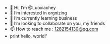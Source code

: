 - 👋 Hi, I’m @Luoxiaohey
- 👀 I’m interested in orgnizing
- 🌱 I’m currently learning business
- 💞️ I’m looking to collaborate on you, my friends
- 📫 How to reach me : 1282154130@qq.com
- print'hello, world!'

<!---
Luoxiaohey/Luoxiaohey is a ✨ special ✨ repository because its `README.md` (this file) appears on your GitHub profile.
You can click the Preview link to take a look at your changes.
--->
